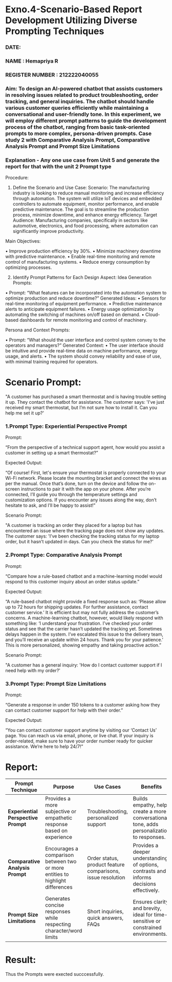 # Exno.4-Scenario-Based Report Development Utilizing Diverse Prompting Techniques
### DATE: 
### NAME : Hemapriya R
### REGISTER NUMBER : 212222040055
### Aim: To design an AI-powered chatbot that assists customers in resolving issues related to product troubleshooting, order tracking, and general inquiries. The chatbot should handle various customer queries efficiently while maintaining a conversational and user-friendly tone. In this experiment, we will employ different prompt patterns to guide the development process of the chatbot, ranging from basic task-oriented prompts to more complex, persona-driven prompts. Case study 2 with Comparative Analysis Prompt, Comparative Analysis Prompt and Prompt Size Limitations

### Explanation - Any one use case from Unit 5 and generate the report for that with the unit 2 Prompt type
Procedure:
1.	Define the Scenario and Use Case:
Scenario:
The manufacturing industry is looking to reduce manual monitoring and increase efficiency through automation. The system will utilize IoT devices and embedded controllers to automate equipment, monitor performance, and enable predictive maintenance. The goal is to streamline the production process, minimize downtime, and enhance energy efficiency.
Target Audience:
Manufacturing companies, specifically in sectors like automotive, electronics, and food processing, where automation can significantly improve productivity.


Main Objectives:

•	Improve production efficiency by 30%.
•	Minimize machinery downtime with predictive maintenance.
•	Enable real-time monitoring and remote control of manufacturing systems.
•	Reduce energy consumption by optimizing processes.
 
2.	Identify Prompt Patterns for Each Design Aspect:
Idea Generation Prompts:

•	Prompt: “What features can be incorporated into the automation system to optimize production and reduce downtime?” Generated Ideas:
•	Sensors for real-time monitoring of equipment performance.
•	Predictive maintenance alerts to anticipate equipment failures.
•	Energy usage optimization by automating the switching of machines on/off based on demand.
•	Cloud-based dashboards for remote monitoring and control of machinery.

Persona and Context Prompts:

•	Prompt: “What should the user interface and control system convey to the operators and managers?” Generated Context:
•	The user interface should be intuitive and provide real-time data on machine performance, energy usage, and alerts.
•	The system should convey reliability and ease of use, with minimal training required for operators.

# Scenario Prompt:
"A customer has purchased a smart thermostat and is having trouble setting it up. They contact the chatbot for assistance. The customer says: 'I’ve just received my smart thermostat, but I’m not sure how to install it. Can you help me set it up?'

### 1.Prompt Type: Experiential Perspective Prompt
Prompt:

“From the perspective of a technical support agent, how would you assist a customer in setting up a smart thermostat?”

Expected Output:

“Of course! First, let's ensure your thermostat is properly connected to your Wi-Fi network. Please locate the mounting bracket and connect the wires as per the manual. Once that’s done, turn on the device and follow the on-screen instructions to pair it with the app on your phone. After you’re connected, I’ll guide you through the temperature settings and customization options. If you encounter any issues along the way, don’t hesitate to ask, and I’ll be happy to assist!”

Scenario Prompt:

"A customer is tracking an order they placed for a laptop but has encountered an issue where the tracking page does not show any updates. The customer says: 'I’ve been checking the tracking status for my laptop order, but it hasn’t updated in days. Can you check the status for me?'

### 2.Prompt Type: Comparative Analysis Prompt
Prompt:

“Compare how a rule-based chatbot and a machine-learning model would respond to this customer inquiry about an order status update.”

Expected Output:

“A rule-based chatbot might provide a fixed response such as: ‘Please allow up to 72 hours for shipping updates. For further assistance, contact customer service.’ It is efficient but may not fully address the customer’s concerns. A machine-learning chatbot, however, would likely respond with something like: ‘I understand your frustration. I’ve checked your order status and see that the carrier hasn’t updated the tracking yet. Sometimes delays happen in the system. I’ve escalated this issue to the delivery team, and you’ll receive an update within 24 hours. Thank you for your patience.’ This is more personalized, showing empathy and taking proactive action.”

Scenario Prompt:

"A customer has a general inquiry: 'How do I contact customer support if I need help with my order?'

### 3.Prompt Type: Prompt Size Limitations
Prompt:

“Generate a response in under 150 tokens to a customer asking how they can contact customer support for help with their order.”

Expected Output:

“You can contact customer support anytime by visiting our ‘Contact Us’ page. You can reach us via email, phone, or live chat. If your inquiry is order-related, make sure to have your order number ready for quicker assistance. We’re here to help 24/7!”

# Report:
| **Prompt Technique**             | **Purpose**                                                | **Use Cases**                                   | **Benefits**                                                  |
|----------------------------------|------------------------------------------------------------|-------------------------------------------------|---------------------------------------------------------------|
| **Experiential Perspective Prompt** | Provides a more subjective or empathetic response based on experience | Troubleshooting, personalized support           | Builds empathy, helps create a more conversational tone, adds personalization to responses. |
| **Comparative Analysis Prompt**   | Encourages a comparison between two or more entities to highlight differences | Order status, product feature comparisons, issue resolution | Provides a deeper understanding of options, contrasts and informs decisions effectively. |
| **Prompt Size Limitations**       | Generates concise responses while respecting character/word limits | Short inquiries, quick answers, FAQs           | Ensures clarity and brevity, ideal for time-sensitive or constrained environments. |




# Result: 
Thus the Prompts were exected succcessfully.


